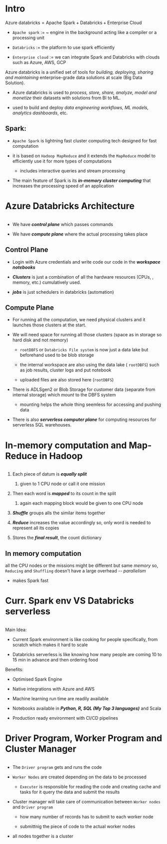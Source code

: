# **Intro**

$\text{Azure databricks}  = \text{Apache Spark} + \text{Databricks} + \text{Enterprise Cloud}$

- `Apache spark` := ~ engine in the background acting like a compiler or a processing unit

- `Databricks` := the platform to use spark efficiently

- `Enterprise cloud` := we can integrate Spark and Databricks with clouds such as Azure, AWS, GCP

Azure databricks is a unified set of tools for *building, deploying, sharing and maintaining* enterprise-grade data solutions at scale (Big Data Solution).

- Azure databricks is used to *process, store, share, analyze, model and monetize* their datasets with solutions from BI to ML. 

- used to build and deploy *data engineering workflows, ML models, analytics dashboards*, etc.

## Spark:

- `Apache Spark` is lightning fast cluster computing tech designed for fast computation

- it is based on `Hadoop MapReduce` and it extends the `MapReduce` model to efficiently use it for more types of computations
  
  - includes interactive queries and stream processing

- The main feature of Spark is its ***in-memory cluster computing*** that increases the processing speed of an application

# **Azure Databricks Architecture**

<img title="" src="images/Azure databricks architecture.png" alt="">

- We have ***control plane*** which passes commands

- We have ***compute plane*** where the actual processing takes place

## Control Plane

- Login with Azure credentials and write code our code in the ***workspace notebooks***

- ***Clusters*** is just a combination of all the hardware resources (CPUs, , memory, etc.) cumulatively used.

- ***jobs*** is just schedulers in databricks (automation)

## Compute Plane

- For running all the computation, we need physical clusters and it launches those clusters at the start.

- We will need space for running all those clusters (space as in storage so hard disk and not memory)
  
  - `rootDBFS` or `Databricks File system` is now just a data lake but beforehand used to be blob storage
  
  - the internal workspace are also using the data lake ( `rootDBFS`) such as job results, cluster logs and put notebook
  
  - uploaded files are also stored here (`rootDBFS`)

- There is ADLSgen2 or Blob Storage for customer data (separate from internal storage) which *mount* to the DBFS system
  
  - mounting helps the whole thing seemless for accessing and pushing data

- There is also ***serverless computer plane*** for computing resources for serverless SQL warehouses.

# **In-memory computation and Map-Reduce in Hadoop**

<img title="" src="images/mapReduce.png" alt="">

1. Each piece of datum is ***equally split*** 
   
   1. given to 1 CPU node or call it one mission

2. Then each word is ***mapped*** to its count in the split
   
   1. again each mapping block would be given to one CPU node

3. ***Shuffle*** groups alls the similar items together

4. ***Reduce*** increases the value accordingly so, only word is needed to represent all its copies

5. Stores the ***final result***, the count dictionary 

## In memory computation

all the CPU nodes or the missions might be different but same *memory* so, `Reducing` and `Shuffling` doesn't have a large overhead -- *parallelism*

- makes Spark fast

# **Curr. Spark env VS Databricks serverless**

<img title="" src="images/diff env.png" alt="">

Main Idea:

- Current Spark environment is like cooking for people specifically, from scratch which makes it hard to scale

- Databricks serverless is like knowing how many people are coming 10 to 15 min in advance and then ordering food

Benefits:

- Optimised Spark Engine

- Native integrations with Azure and AWS

- Machine learning run time are readily available

- Notebooks available in ***Python, R, SQL (My Top 3 languages)*** and Scala

- Production ready environment with CI/CD pipelines

# **Driver Program, Worker Program and Cluster Manager**

<img title="" src="images/cluster mgm.png" alt="">

- The `Driver program` gets and runs the code

- `Worker Nodes` are created depending on the data to be processed
  
  - `Executer` is responsible for reading the code and creating cache and tasks for it query the data and submit the results

- Cluster manager will take care of communication between `Worker nodes` and `Driver program`
  
  - how many number of records has to submit to each worker node
  
  - submittnig the piece of code to the actual worker nodes

- all nodes together is a cluster
